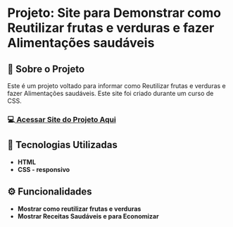 <h1>Projeto: Site para Demonstrar como Reutilizar frutas e verduras e fazer Alimentações saudáveis</h1>

<h2>📌 Sobre o Projeto</h2>
<p>Este é um projeto voltado para informar como Reutilizar frutas e verduras e fazer Alimentações saudáveis. Este site foi criado durante um curso de CSS.</p>

<h3>💻<a href="https://deangelleses.github.io/site_frutaEfruto-HTML-CSS/" target="_blank"> Acessar Site do Projeto Aqui</a></h3>

<h2>🚀 Tecnologias Utilizadas</h2>
<ul>
  <li><b>HTML</b</li>
  <li><b>CSS</b> - responsivo</li>
</ul>

<h2>⚙️ Funcionalidades</h2>
<ul>
  <li>Mostrar como reutilizar frutas e verduras</li>
  <li>Mostrar Receitas Saudáveis e para Economizar</li>
</ul>
